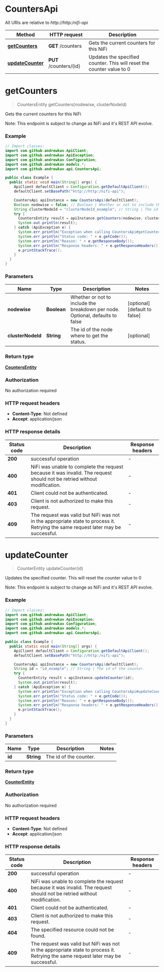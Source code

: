 # CountersApi

All URIs are relative to *http://http:/nifi-api*

Method | HTTP request | Description
------------- | ------------- | -------------
[**getCounters**](CountersApi.md#getCounters) | **GET** /counters | Gets the current counters for this NiFi
[**updateCounter**](CountersApi.md#updateCounter) | **PUT** /counters/{id} | Updates the specified counter. This will reset the counter value to 0


<a name="getCounters"></a>
# **getCounters**
> CountersEntity getCounters(nodewise, clusterNodeId)

Gets the current counters for this NiFi

Note: This endpoint is subject to change as NiFi and it&#39;s REST API evolve.

### Example
```java
// Import classes:
import com.github.andrewkav.ApiClient;
import com.github.andrewkav.ApiException;
import com.github.andrewkav.Configuration;
import com.github.andrewkav.models.*;
import com.github.andrewkav.api.CountersApi;

public class Example {
  public static void main(String[] args) {
    ApiClient defaultClient = Configuration.getDefaultApiClient();
    defaultClient.setBasePath("http://http:/nifi-api");

    CountersApi apiInstance = new CountersApi(defaultClient);
    Boolean nodewise = false; // Boolean | Whether or not to include the breakdown per node. Optional, defaults to false
    String clusterNodeId = "clusterNodeId_example"; // String | The id of the node where to get the status.
    try {
      CountersEntity result = apiInstance.getCounters(nodewise, clusterNodeId);
      System.out.println(result);
    } catch (ApiException e) {
      System.err.println("Exception when calling CountersApi#getCounters");
      System.err.println("Status code: " + e.getCode());
      System.err.println("Reason: " + e.getResponseBody());
      System.err.println("Response headers: " + e.getResponseHeaders());
      e.printStackTrace();
    }
  }
}
```

### Parameters

Name | Type | Description  | Notes
------------- | ------------- | ------------- | -------------
 **nodewise** | **Boolean**| Whether or not to include the breakdown per node. Optional, defaults to false | [optional] [default to false]
 **clusterNodeId** | **String**| The id of the node where to get the status. | [optional]

### Return type

[**CountersEntity**](CountersEntity.md)

### Authorization

No authorization required

### HTTP request headers

 - **Content-Type**: Not defined
 - **Accept**: application/json

### HTTP response details
| Status code | Description | Response headers |
|-------------|-------------|------------------|
**200** | successful operation |  -  |
**400** | NiFi was unable to complete the request because it was invalid. The request should not be retried without modification. |  -  |
**401** | Client could not be authenticated. |  -  |
**403** | Client is not authorized to make this request. |  -  |
**409** | The request was valid but NiFi was not in the appropriate state to process it. Retrying the same request later may be successful. |  -  |

<a name="updateCounter"></a>
# **updateCounter**
> CounterEntity updateCounter(id)

Updates the specified counter. This will reset the counter value to 0

Note: This endpoint is subject to change as NiFi and it&#39;s REST API evolve.

### Example
```java
// Import classes:
import com.github.andrewkav.ApiClient;
import com.github.andrewkav.ApiException;
import com.github.andrewkav.Configuration;
import com.github.andrewkav.models.*;
import com.github.andrewkav.api.CountersApi;

public class Example {
  public static void main(String[] args) {
    ApiClient defaultClient = Configuration.getDefaultApiClient();
    defaultClient.setBasePath("http://http:/nifi-api");

    CountersApi apiInstance = new CountersApi(defaultClient);
    String id = "id_example"; // String | The id of the counter.
    try {
      CounterEntity result = apiInstance.updateCounter(id);
      System.out.println(result);
    } catch (ApiException e) {
      System.err.println("Exception when calling CountersApi#updateCounter");
      System.err.println("Status code: " + e.getCode());
      System.err.println("Reason: " + e.getResponseBody());
      System.err.println("Response headers: " + e.getResponseHeaders());
      e.printStackTrace();
    }
  }
}
```

### Parameters

Name | Type | Description  | Notes
------------- | ------------- | ------------- | -------------
 **id** | **String**| The id of the counter. |

### Return type

[**CounterEntity**](CounterEntity.md)

### Authorization

No authorization required

### HTTP request headers

 - **Content-Type**: Not defined
 - **Accept**: application/json

### HTTP response details
| Status code | Description | Response headers |
|-------------|-------------|------------------|
**200** | successful operation |  -  |
**400** | NiFi was unable to complete the request because it was invalid. The request should not be retried without modification. |  -  |
**401** | Client could not be authenticated. |  -  |
**403** | Client is not authorized to make this request. |  -  |
**404** | The specified resource could not be found. |  -  |
**409** | The request was valid but NiFi was not in the appropriate state to process it. Retrying the same request later may be successful. |  -  |

